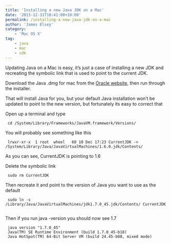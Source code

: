 ```yaml
---
title: 'Installing a new Java JDK on a Mac'
date: '2013-12-31T18:41:00+10:00'
permalink: /installing-a-new-java-jdk-on-a-mac
author: 'James Elsey'
category:
    - 'Mac OS X'
tag:
    - java
    - mac
    - sdk
---
```

Updating Java on a Mac is easy, it’s just a case of installing a new JDK and recreating the symbolic link that is used to point to the current JDK.

Download the Java .dmg for mac from the [Oracle website](http://www.oracle.com/technetwork/java/javase/downloads/index.html), then run through the installer.

That will install Java for you, but your default Java installation won’t be updated to point to the new version, but fortunately its easy to correct that

Open up a terminal and type

```
 cd /System/Library/Frameworks/JavaVM.framework/Versions/

```

You will probably see something like this

```
 lrwxr-xr-x  1 root  wheel   60 10 Dec 17:23 CurrentJDK -> /System/Library/Java/JavaVirtualMachines/1.6.0.jdk/Contents/

```

As you can see, CurrentJDK is pointing to 1.6

Delete the symbolic link

```
 sudo rm CurrentJDK

```

Then recreate it and point to the version of Java you want to use as the default

```
 sudo ln -s /Library/Java/JavaVirtualMachines/jdk1.7.0_45.jdk/Contents/ CurrentJDK
 
```

Then if you run java -version you should now see 1.7

```
 java version "1.7.0_45"
 Java(TM) SE Runtime Environment (build 1.7.0_45-b18)
 Java HotSpot(TM) 64-Bit Server VM (build 24.45-b08, mixed mode)

```